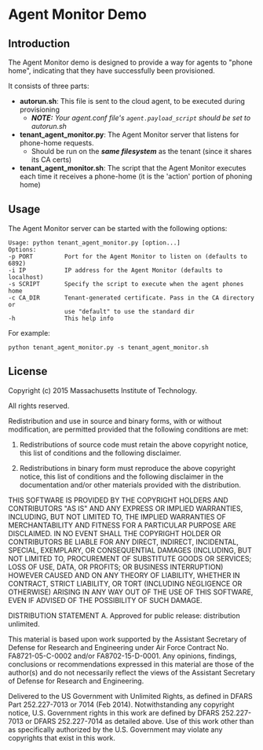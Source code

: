 # Agent Monitor Demo

## Introduction 

The Agent Monitor demo is designed to provide a way for agents to "phone home", indicating that they have successfully been provisioned.  

It consists of three parts: 
* **autorun.sh**: This file is sent to the cloud agent, to be executed during provisioning 
    * *__NOTE:__ Your agent.conf file's ```agent.payload_script``` should be set to autorun.sh*
* **tenant_agent_monitor.py**: The Agent Monitor server that listens for phone-home requests.  
    * Should be run on the **_same filesystem_** as the tenant (since it shares its CA certs) 
* **tenant_agent_monitor.sh**: The script that the Agent Monitor executes each time it receives a phone-home (it is the 'action' portion of phoning home) 

## Usage 

The Agent Monitor server can be started with the following options: 
```
Usage: python tenant_agent_monitor.py [option...]
Options:
-p PORT         Port for the Agent Monitor to listen on (defaults to 6892)
-i IP           IP address for the Agent Monitor (defaults to localhost)
-s SCRIPT       Specify the script to execute when the agent phones home
-c CA_DIR       Tenant-generated certificate. Pass in the CA directory or 
                use "default" to use the standard dir
-h              This help info
```

For example: 
```
python tenant_agent_monitor.py -s tenant_agent_monitor.sh
```

## License

Copyright (c) 2015 Massachusetts Institute of Technology.

All rights reserved.

Redistribution and use in source and binary forms, with or without modification, are permitted provided that the following conditions are met:

1. Redistributions of source code must retain the above copyright notice, this list of conditions and the following disclaimer.

2. Redistributions in binary form must reproduce the above copyright notice, this list of conditions and the following disclaimer in the documentation and/or other materials provided with the distribution.

THIS SOFTWARE IS PROVIDED BY THE COPYRIGHT HOLDERS AND CONTRIBUTORS "AS IS" AND ANY EXPRESS OR IMPLIED WARRANTIES, INCLUDING, BUT NOT LIMITED TO, THE IMPLIED WARRANTIES OF MERCHANTABILITY AND FITNESS FOR A PARTICULAR PURPOSE ARE DISCLAIMED. IN NO EVENT SHALL THE COPYRIGHT HOLDER OR CONTRIBUTORS BE LIABLE FOR ANY DIRECT, INDIRECT, INCIDENTAL, SPECIAL, EXEMPLARY, OR CONSEQUENTIAL DAMAGES (INCLUDING, BUT NOT LIMITED TO, PROCUREMENT OF SUBSTITUTE GOODS OR SERVICES; LOSS OF USE, DATA, OR PROFITS; OR BUSINESS INTERRUPTION) HOWEVER CAUSED AND ON ANY THEORY OF LIABILITY, WHETHER IN CONTRACT, STRICT LIABILITY, OR TORT (INCLUDING NEGLIGENCE OR OTHERWISE) ARISING IN ANY WAY OUT OF THE USE OF THIS SOFTWARE, EVEN IF ADVISED OF THE POSSIBILITY OF SUCH DAMAGE.


DISTRIBUTION STATEMENT A. Approved for public release: distribution unlimited.

This material is based upon work supported by the Assistant Secretary of Defense for 
Research and Engineering under Air Force Contract No. FA8721-05-C-0002 and/or 
FA8702-15-D-0001. Any opinions, findings, conclusions or recommendations expressed in this
material are those of the author(s) and do not necessarily reflect the views of the 
Assistant Secretary of Defense for Research and Engineering.

Delivered to the US Government with Unlimited Rights, as defined in DFARS Part 
252.227-7013 or 7014 (Feb 2014). Notwithstanding any copyright notice, U.S. Government 
rights in this work are defined by DFARS 252.227-7013 or DFARS 252.227-7014 as detailed 
above. Use of this work other than as specifically authorized by the U.S. Government may 
violate any copyrights that exist in this work.


